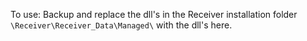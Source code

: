 To use: Backup and replace the dll's in the Receiver installation folder `\Receiver\Receiver_Data\Managed\` with the dll's here.
